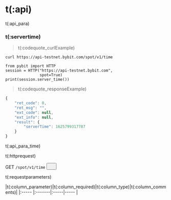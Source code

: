 # t(:api)
t(:api_para)

### t(:servertime)
> t(:codequote_curlExample)

```console
curl https://api-testnet.bybit.com/spot/v1/time
```

```python--pybit
from pybit import HTTP
session = HTTP("https://api-testnet.bybit.com",
               spot=True)
print(session.server_time())
```

> t(:codequote_responseExample)

```javascript
{
	"ret_code": 0,
	"ret_msg": "",
	"ext_code": null,
	"ext_info": null,
	"result": {
		"serverTime": 1625799317787
	}
}
```
t(:api_para_time)

<p class="fake_header">t(:httprequest)</p>
GET
<code><span id=vpTime>/spot/v1/time</span></code>
<button class="clipboard_button" data-clipboard-action="copy" data-clipboard-target="#vpTime"><img src="/images/copy_to_clipboard.png" height=15 width=15></img></button>

<p class="fake_header">t(:requestparameters)</p>
|t(:column_parameter)|t(:column_required)|t(:column_type)|t(:column_comments)|
|:----- |:-------|:-----|----- |
